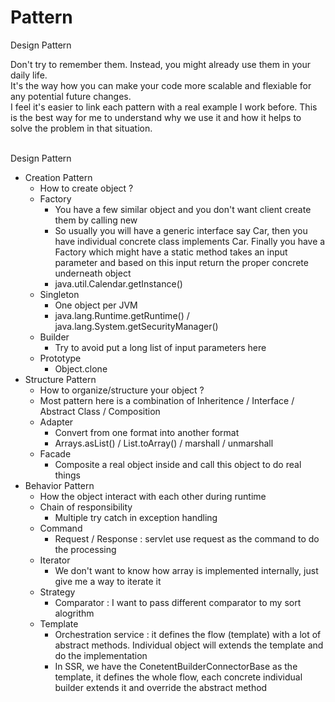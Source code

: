 Pattern
=======

Design Pattern

Don't try to remember them. Instead, you might already use them in your daily life. <br/>
It's the way how you can make your code more scalable and flexiable for any potential future changes. <br/>
I feel it's easier to link each pattern with a real example I work before. This is the best way for me to understand why we use it and how it helps to solve the problem in that situation. <br/><br/>

Design Pattern
- Creation Pattern
    - How to create object ?
    - Factory
        - You have a few similar object and you don't want client create them by calling new
        - So usually you will have a generic interface say Car, then you have individual concrete class implements Car. Finally you have a Factory which might have a static method takes an input parameter and based on this input return the proper concrete underneath object
        - java.util.Calendar.getInstance()
    - Singleton 
        - One object per JVM 
        - java.lang.Runtime.getRuntime() / java.lang.System.getSecurityManager()
    - Builder
        - Try to avoid put a long list of input parameters here 
    - Prototype
        - Object.clone
- Structure Pattern
    - How to organize/structure your object ?
    - Most pattern here is a combination of Inheritence / Interface / Abstract Class / Composition
    - Adapter
        - Convert from one format into another format
        - Arrays.asList() / List.toArray() / marshall / unmarshall
    - Facade
        - Composite a real object inside and call this object to do real things
- Behavior Pattern
    - How the object interact with each other during runtime
    - Chain of responsibility
        - Multiple try catch in exception handling
    - Command
        - Request / Response : servlet use request as the command to do the processing 
    - Iterator
        - We don't want to know how array is implemented internally, just give me a way to iterate it 
    - Strategy
        - Comparator : I want to pass different comparator to my sort alogrithm 
    - Template 
        - Orchestration service : it defines the flow (template) with a lot of abstract methods. Individual object will extends the template and do the implementation 
        - In SSR, we have the ConetentBuilderConnectorBase as the template, it defines the whole flow, each concrete individual builder extends it and override the abstract method




